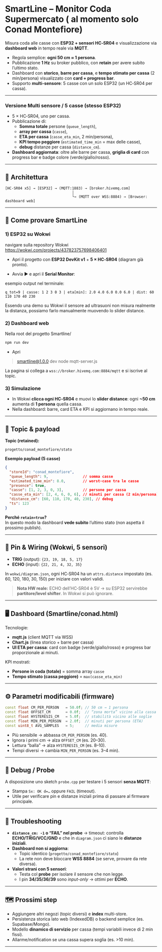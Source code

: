 # SmartLine – Monitor Coda Supermercato ( al momento solo Conad Montefiore)

Misura coda alle casse con **ESP32 + sensori HC‑SR04** e visualizzazione via **dashboard web** in tempo reale via **MQTT**.

- Regola semplice: **ogni 50 cm ≈ 1 persona**.
- Pubblicazione **1 Hz** su broker pubblico, con **retain** per avere subito l’ultimo stato.
- Dashboard con **storico**, **barre per cassa**, e **tempo stimato per cassa** (2 min/persona)   visualizzato con **card + progress bar**.
- Supporto **multi‑sensore**: 5 casse con un solo ESP32 (un HC‑SR04 per cassa).
---

### Versione Multi sensore / 5 casse (stesso ESP32)
- 5 × HC‑SR04, uno per cassa.
- Pubblicazione di:
  - **Somma totale** persone (`queue_length`),
  - **array per cassa** (`casse`),
  - **ETA per cassa** (`casse_eta_min`, 2 min/persona),
  - **KPI tempo peggiore** (`estimated_time_min` = max delle casse),
  - **debug** distanze per cassa (`distance_cm`).
- **Dashboard aggiornata**: oltre alle barre per cassa, **griglia di card** con progress bar e badge colore (verde/giallo/rosso).

---

## 🧱 Architettura

```
[HC‑SR04 x5] → [ESP32] → (MQTT:1883) → [broker.hivemq.com]
                               │
                               └→ (MQTT over WSS:8884) → [Browser: dashboard web]
```

---


## 🚀 Come provare SmartLine

### 1) ESP32 su Wokwi
navigare sulla repository Wokwi 
https://wokwi.com/projects/437823757698406401
- Apri il progetto con **ESP32 DevKit v1** + **5 × HC‑SR04** (diagram già pronto).

- Avvia ▶ e apri il **Serial Monitor**: 

esempio output nel terminale:
  ```
  q_tot=9 | casse: 1 2 3 0 3 | eta[min]: 2.0 4.0 6.0 0.0 6.0 | dist: 60 110 170 40 230
  ```
Essendo una demo su Wokwi il sensore ad ultrasuoni non misura realmente la distanza, possiamo farlo manualmente muovendo lo slider distance.

### 2) Dashboard web
Nella root del progetto Smartline/

  ```bash
  npm run dev
  ```
- Apri 

> smartline@1.0.0 dev
> node mqtt-server.js  

  La pagina si collega a `wss://broker.hivemq.com:8884/mqtt` e si iscrive al topic.

### 3) Simulazione
- In Wokwi **clicca ogni HC‑SR04** e muovi lo **slider distance**: ogni **~50 cm** aumenta di **1 persona** quella cassa.
- Nella dashboard: barre, card ETA e KPI si aggiornano in tempo reale.

---

## 📡 Topic & payload

**Topic (retained):**  
```
progetto/conad_montefiore/stato
```

**Esempio payload (5 casse)**
```json
{
  "storeId": "conad_montefiore",
  "queue_length": 9,                // somma casse
  "estimated_time_min": 8.0,        // worst-case tra le casse
  "presence": true,
  "casse": [1, 2, 3, 0, 3],         // persone per cassa
  "casse_eta_min": [2, 4, 6, 0, 6], // minuti per cassa (2 min/persona)
  "distance_cm": [60, 110, 170, 40, 230], // debug
  "ts": 123
}
```

**Perché `retain=true`?**  
In questo modo la dashboard **vede subito** l’ultimo stato (non aspetta il prossimo publish).

---

## 🔌 Pin & Wiring (Wokwi, 5 sensori)

- **TRIG** (output): `{23, 19, 18, 5, 17}`  
- **ECHO** (input): `{22, 21, 4, 32, 35}`  

In `wokwi/diagram.json`, ogni HC‑SR04 ha un `attrs.distance` impostato (es. 60, 120, 180, 30, 150) per iniziare con valori validi.

> **Nota HW reale:** ECHO dell’HC‑SR04 è 5V → su ESP32 servirebbe **partitore/level shifter**. In Wokwi si può ignorare.

---

## 🖥️ Dashboard (Smartline/conad.html)

Tecnologie:
- **mqtt.js** (client MQTT via WSS)
- **Chart.js** (linea storico + barre per cassa)
- **UI ETA per cassa**: card con badge (verde/giallo/rosso) e progress bar proporzionale ai minuti.

KPI mostrati:
- **Persone in coda (totale)** = somma array `casse`
- **Tempo stimato (cassa peggiore)** = `max(casse_eta_min)`

---

## ⚙️ Parametri modificabili (firmware)

```cpp
const float CM_PER_PERSON   = 50.0f; // 50 cm → 1 persona
const float OFFSET_CM       = 0.0f;  // “zona morta” vicino alla cassa
const float HYSTERESIS_CM   = 5.0f;  // stabilità vicino alle soglie
const float MIN_PER_PERSON  = 2.0f;  // minuti per persona (ETA)
const uint8_t AVG_SAMPLES   = 5;     // media misure
```
- Più sensibile → abbassa `CM_PER_PERSON` (es. 40).
- Ignora i primi cm → alza `OFFSET_CM` (es. 20–30).
- Lettura “balla” → alza `HYSTERESIS_CM` (es. 8–10).
- Tempi diversi → cambia `MIN_PER_PERSON` (es. 3–4 min).

---

## 🧰 Debug / Probe

A disposizione uno sketch `probe.cpp` per testare i 5 sensori **senza MQTT**:
- Stampa `Sx: OK d=…` oppure `FAIL` (timeout).
- Utile per verificare pin e distanze iniziali prima di passare al firmware principale.

---

## 🧩 Troubleshooting

- **`distance_cm: -1` o “FAIL” nel probe** → timeout: controlla **ECHO/TRIG/VCC/GND** e che in `diagram.json` ci siano le **distanze iniziali**.
- **Dashboard non si aggiorna**:
  - Topic identico (`progetto/conad_montefiore/stato`)
  - La rete non deve bloccare **WSS 8884** (se serve, provare da rete diversa).
- **Valori strani con 5 sensori**:
  - Testa col **probe** per isolare il sensore che non legge.
  - I pin **34/35/36/39** sono *input-only* → ottimi per **ECHO**.

---

## 🗺️ Prossimi step

- Aggiungere altri negozi (topic diversi) e **index** multi-store.
- Persistenza storica lato web (IndexedDB) o backend semplice (es. Supabase/Mongo).
- Modello **dinamico di servizio** per cassa (tempi variabili invece di 2 min fissi).
- Allarme/notification se una cassa supera soglia (es. >10 min).

---

